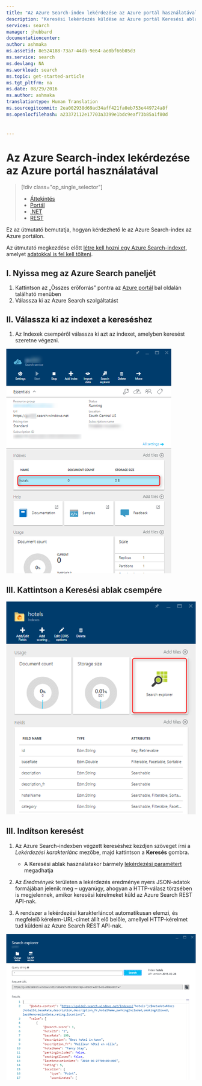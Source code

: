 ```yaml
---
title: "Az Azure Search-index lekérdezése az Azure portál használatával | Microsoft Docs"
description: "Keresési lekérdezés küldése az Azure portál Keresési ablakában."
services: search
manager: jhubbard
documentationcenter: 
author: ashmaka
ms.assetid: 8e524188-73a7-44db-9e64-ae8bf66b05d3
ms.service: search
ms.devlang: NA
ms.workload: search
ms.topic: get-started-article
ms.tgt_pltfrm: na
ms.date: 08/29/2016
ms.author: ashmaka
translationtype: Human Translation
ms.sourcegitcommit: 2ea002938d69ad34aff421fa0eb753e449724a8f
ms.openlocfilehash: a23372112e17703a3399e1bdc9eaf73b85a1f80d


---
```

# <a name="query-your-azure-search-index-using-the-azure-portal"></a>Az Azure Search-index lekérdezése az Azure portál használatával
> [!div class="op_single_selector"]
> * [Áttekintés](search-query-overview.md)
> * [Portál](search-explorer.md)
> * [.NET](search-query-dotnet.md)
> * [REST](search-query-rest-api.md)
> 
> 

Ez az útmutató bemutatja, hogyan kérdezhető le az Azure Search-index az Azure portálon.

Az útmutató megkezdése előtt [létre kell hozni egy Azure Search-indexet](search-what-is-an-index.md), amelyet [adatokkal is fel kell tölteni](search-what-is-data-import.md).

## <a name="i-go-to-your-azure-search-blade"></a>I. Nyissa meg az Azure Search paneljét
1. Kattintson az „Összes erőforrás” pontra az [Azure portál](https://portal.azure.com/#blade/HubsExtension/BrowseResourceBlade/resourceType/Microsoft.Search%2FsearchServices) bal oldalán található menüben
2. Válassza ki az Azure Search szolgáltatást

## <a name="ii-select-the-index-you-would-like-to-search"></a>II. Válassza ki az indexet a kereséshez
1. Az Indexek csempéről válassza ki azt az indexet, amelyben keresést szeretne végezni.

![](./media/search-explorer/pick-index.png)

## <a name="iii-click-on-the-search-explorer-tile"></a>III. Kattintson a Keresési ablak csempére
![](./media/search-explorer/search-explorer-tile.png)

## <a name="iii-start-searching"></a>III. Indítson keresést
1. Az Azure Search-indexben végzett kereséshez kezdjen szöveget írni a *Lekérdezési karakterlánc* mezőbe, majd kattintson a **Keresés** gombra.
   
   * A Keresési ablak használatakor bármely [lekérdezési paramétert](https://msdn.microsoft.com/library/dn798927.aspx) megadhatja
2. Az *Eredmények* területen a lekérdezés eredménye nyers JSON-adatok formájában jelenik meg – ugyanúgy, ahogyan a HTTP-válasz törzsében is megjelennek, amikor keresési kérelmeket küld az Azure Search REST API-nak.
3. A rendszer a lekérdezési karakterláncot automatikusan elemzi, és megfelelő kérelem-URL-címet állít elő belőle, amellyel HTTP-kérelmet tud küldeni az Azure Search REST API-nak.

![](./media/search-explorer/search-bar.png)




<!--HONumber=Nov16_HO2-->


